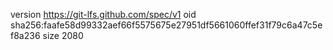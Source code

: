 version https://git-lfs.github.com/spec/v1
oid sha256:faafe58d99332aef66f5575675e27951df5661060ffef31f79c6a47c5ef8a236
size 2080
